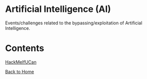 # Artificial Intelligence (AI)

Events/challenges related to the bypassing/exploitation of Artificial Intelligence.

# Contents 

[HackMeIfUCan](https://blog.the1ntern.net/ctf/ai/hackmeifyoucan)

[Back to Home](https://blog.the1ntern.net)